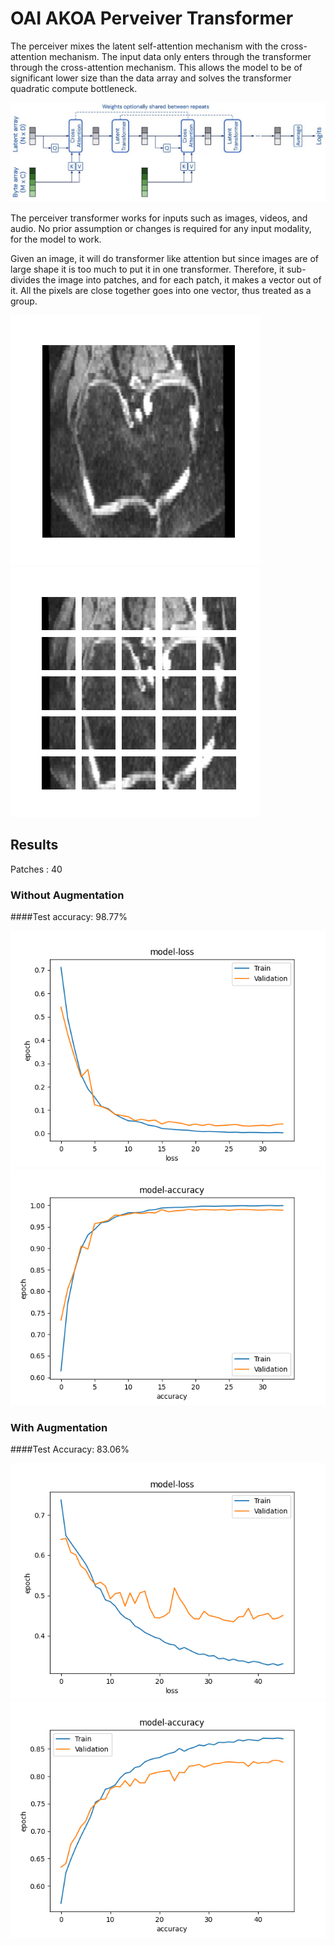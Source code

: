 # OAI AKOA Perveiver Transformer

The perceiver mixes the latent self-attention mechanism with the cross-attention
mechanism. The input data only enters through the transformer through the 
cross-attention mechanism. This allows the model to be of significant lower 
size than the data array and solves the transformer quadratic compute bottleneck. 

![Sample](display/figures/perceiver_transformer.jpg)

The perceiver transformer works for inputs such as images, videos, and
audio. No prior assumption or changes is required for any input modality, 
for the model to work. 

Given an image, it will do transformer like attention but since images are of 
large shape it is too much to put it in one transformer. Therefore, it 
sub-divides the image into patches, and for each patch, it makes a vector out 
of it. All the pixels are close together goes into one vector, thus treated as 
a group.

![Sample](display/figures/sample.png) ![Patches](display/figures/patches.png)


## Results

Patches : 40

### Without Augmentation

####Test accuracy: 98.77%

![Sample](display/figures/loss.png)
![Patches](display/figures/accuracy.png)


### With Augmentation

####Test Accuracy: 83.06%

![Sample](display/figures/loss_aug.png)
![Patches](display/figures/accuracy_aug.png)